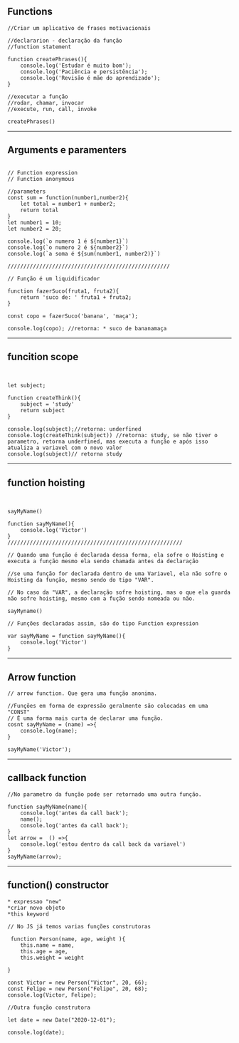 ## Functions
```JS
//Criar um aplicativo de frases motivacionais

//declararion - declaração da função
//function statement 

function createPhrases(){
    console.log('Estudar é muito bom');
    console.log('Paciência e persistência');
    console.log('Revisão é mãe do aprendizado');
}

//executar a função
//rodar, chamar, invocar
//execute, run, call, invoke

createPhrases()
```
-----------------------------------------
## Arguments e paramenters

```JS

// Function expression
// Function anonymous

//parameters
const sum = function(number1,number2){
    let total = number1 + number2;
    return total
}
let number1 = 10;
let number2 = 20;

console.log(`o numero 1 é ${number1}`)
console.log(`o numero 2 é ${number2}`)
console.log(`a soma é ${sum(number1, number2)}`)

///////////////////////////////////////////////////

// Função é um liquidificador

function fazerSuco(fruta1, fruta2){
    return 'suco de: ' fruta1 + fruta2;
}

const copo = fazerSuco('banana', 'maça');

console.log(copo); //retorna: * suco de bananamaça

```
------------------------------------------------------------
## funcition scope

```JS


let subject;

function createThink(){
    subject = 'study'
    return subject
}

console.log(subject);//retorna: underfined
console.log(createThink(subject)) //retorna: study, se não tiver o parametro, retorna underfined, mas executa a função e após isso atualiza a variavel com o novo valor
console.log(subject)// retorna study
```

-----------------------------------------------------------------------------------

## function hoisting
```Js


sayMyName()

function sayMyName(){
    console.log('Victor')
}
///////////////////////////////////////////////////////

// Quando uma função é declarada dessa forma, ela sofre o Hoisting e executa a função mesmo ela sendo chamada antes da declaração

//se uma função for declarada dentro de uma Variavel, ela não sofre o Hoisting da função, mesmo sendo do tipo "VAR".

// No caso da "VAR", a declaração sofre hoisting, mas o que ela guarda não sofre hoisting, mesmo com a fução sendo nomeada ou não.

sayMyname()

// Funções declaradas assim, são do tipo Function expression

var sayMyName = function sayMyName(){ 
    console.log('Victor')
}
```
-------------------------------------------------------------------
## Arrow function
```JS
// arrow function. Que gera uma função anonima.

//Funções em forma de expressão geralmente são colocadas em uma "CONST"
// É uma forma mais curta de declarar uma função.
cosnt sayMyName = (name) =>{
    console.log(name);
}

sayMyName('Victor');

```
--------------------------------------------------------------------
## callback function
```JS
//No parametro da função pode ser retornado uma outra função.

function sayMyName(name){
    console.log('antes da call back');
    name();
    console.log('antes da call back');
}
let arrow =  () =>{
    console.log('estou dentro da call back da variavel')
}
sayMyName(arrow);

```
----------------------------------------------------------------------
## function() constructor
    * expressao "new"
    *criar novo objeto
    *this keyword

```JS
// No JS já temos varias funções construtoras

 function Person(name, age, weight ){
    this.name = name,
    this.age = age,
    this.weight = weight 

}

const Victor = new Person("Victor", 20, 66);
const Felipe = new Person("Felipe", 20, 68);
console.log(Victor, Felipe);

//Outra função construtora

let date = new Date("2020-12-01");

console.log(date);

```